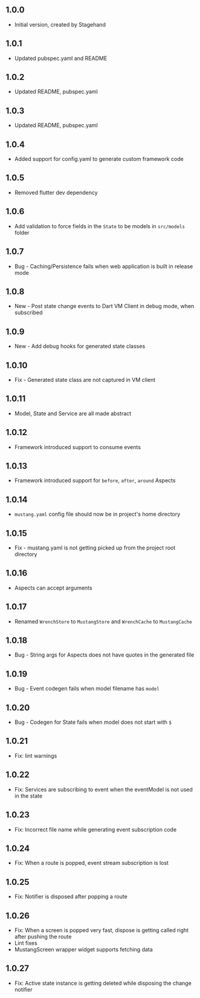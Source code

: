 ## 1.0.0

- Initial version, created by Stagehand

## 1.0.1

- Updated pubspec.yaml and README

## 1.0.2
- Updated README, pubspec.yaml

## 1.0.3
- Updated README, pubspec.yaml

## 1.0.4
- Added support for config.yaml to generate custom framework code

## 1.0.5
- Removed flutter dev dependency

## 1.0.6
- Add validation to force fields in the `State` to be models in `src/models` folder

## 1.0.7
- Bug - Caching/Persistence fails when web application is built in release mode

## 1.0.8
- New - Post state change events to Dart VM Client in debug mode, when subscribed

## 1.0.9
- New - Add debug hooks for generated state classes

## 1.0.10
- Fix - Generated state class are not captured in VM client

## 1.0.11
- Model, State and Service are all made abstract

## 1.0.12
- Framework introduced support to consume events

## 1.0.13
- Framework introduced support for `before`, `after`, `around` Aspects

## 1.0.14
- `mustang.yaml` config file should now be in project's home directory

## 1.0.15
- Fix - mustang.yaml is not getting picked up from the project root directory

## 1.0.16
- Aspects can accept arguments

## 1.0.17
- Renamed `WrenchStore` to `MustangStore` and `WrenchCache` to `MustangCache`

## 1.0.18
- Bug - String args for Aspects does not have quotes in the generated file

## 1.0.19
- Bug - Event codegen fails when model filename has `model`

## 1.0.20
- Bug - Codegen for State fails when model does not start with `$`

## 1.0.21
- Fix: lint warnings

## 1.0.22
- Fix: Services are subscribing to event when the eventModel is not used in the state

## 1.0.23
- Fix: Incorrect file name while generating event subscription code

## 1.0.24
- Fix: When a route is popped, event stream subscription is lost

## 1.0.25
- Fix: Notifier is disposed after popping a route

## 1.0.26
- Fix: When a screen is popped very fast, dispose is getting called right after pushing the route
- Lint fixes
- MustangScreen wrapper widget supports fetching data

## 1.0.27
- Fix: Active state instance is getting deleted while disposing the change notifier
